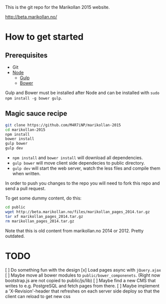 This is the git repo for the Marikollan 2015 website.

http://beta.marikollan.no/

# How to get started
## Prerequisites
* Git
* [Node](https://nodejs.org/)
  * [Gulp](https://www.npmjs.com/package/gulp)
  * [Bower](https://www.npmjs.com/package/bower)

Gulp and Bower must be installed after Node and can be installed with `sudo npm install -g bower gulp`.

## Magic sauce recipe
```bash
git clone https://github.com/M4R7iNP/marikollan-2015
cd marikollan-2015
npm install
bower install
gulp bower
gulp dev
```
* `npm install` and `bower install` will download all dependencies.
* `gulp bower` will move client side dependecies to public directory.
* `gulp dev` will start the web server, watch the less files and compile them when written.

In order to push you changes to the repo you will need to fork this repo and send a pull request.

To get some dummy content, do this:
```bash
cd public
wget http://beta.marikollan.no/files/marikollan_pages_2014.tar.gz
tar xf marikollan_pages_2014.tar.gz
rm marikollan_pages_2014.tar.gz
```
Note that this is old content from marikollan.no 2014 or 2012. Pretty outdated.

# TODO
[ ] Do something fun with the design
[x] Load pages async with `jQuery.ajax`
[ ] Maybe move all bower modules to `public/bower_componenets`. (Right now bootstrap.js are not copied to public/js/lib)
[ ] Maybe find a new CMS that writes to e.g. PostgreSQL and fetch pages from there.
[ ] Maybe implement a 'X-Revision'-header that refreshes on each server side deploy so that the client can reload to get new css
